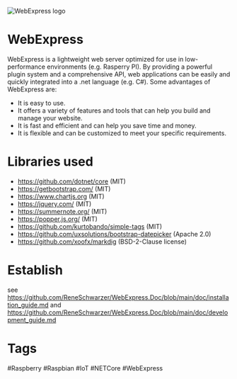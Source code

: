 ![WebExpress logo](https://raw.githubusercontent.com/ReneSchwarzer/WebExpress.Doc/main/icon.png)

# WebExpress
WebExpress is a lightweight web server optimized for use in low-performance environments (e.g. Rasperry PI). By providing 
a powerful plugin system and a comprehensive API, web applications can be easily and quickly integrated into a .net language (e.g. C#). Some advantages of WebExpress are:

- It is easy to use.
- It offers a variety of features and tools that can help you build and manage your website.
- It is fast and efficient and can help you save time and money.
- It is flexible and can be customized to meet your specific requirements.

# Libraries used
- https://github.com/dotnet/core (MIT)
- https://getbootstrap.com/ (MIT)
- https://www.chartjs.org (MIT)
- https://jquery.com/ (MIT)
- https://summernote.org/ (MIT)
- https://popper.js.org/ (MIT)
- https://github.com/kurtobando/simple-tags (MIT)
- https://github.com/uxsolutions/bootstrap-datepicker (Apache 2.0)
- https://github.com/xoofx/markdig (BSD-2-Clause license)

# Establish 
see https://github.com/ReneSchwarzer/WebExpress.Doc/blob/main/doc/installation_guide.md and https://github.com/ReneSchwarzer/WebExpress.Doc/blob/main/doc/development_guide.md

# Tags
#Raspberry #Raspbian #IoT #NETCore #WebExpress
